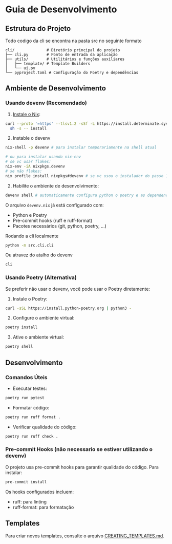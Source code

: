 # Guia de Desenvolvimento

## Estrutura do Projeto

Todo codigo da cli se encontra na pasta src no seguinte formato

```
cli/              # Diretório principal do projeto
├── cli.py        # Ponto de entrada da aplicação
├── utils/        # Utilitários e funções auxiliares
│   ├── template/ # Template Builders
│   └── ui.py
└── pyproject.toml # Configuração do Poetry e dependências
```

## Ambiente de Desenvolvimento

### Usando devenv (Recomendado)

1. [Instale o Nix](https://github.com/DeterminateSystems/nix-installer):
```bash
curl --proto '=https' --tlsv1.2 -sSf -L https://install.determinate.systems/nix | \
  sh -s -- install
```

2. Instable o devenv 
```bash
nix-shell -p devenv # para instalar temporariamente na shell atual

# ou para instalar usando nix-env
# se vc usar flakes:
nix-env -iA nixpkgs.devenv
# se não flakes:
nix profile install nixpkgs#devenv # se vc usou o instalador do passo 1 utilize essa opção
```
2. Habilite o ambiente de desenvolvimento:
```bash
devenv shell # automaticamente configura python o poetry e as dependencias do projeto, assim como os git hooks
```

O arquivo `devenv.nix` já está configurado com:
- Python e Poetry
- Pre-commit hooks (ruff e ruff-format)
- Pacotes necessários (git, python, poetry, ...)


Rodando a cli localmente
```bash
python -m src.cli.cli
```

Ou atravez do atalho do devenv
```bash
cli
```


### Usando Poetry (Alternativa)

Se preferir não usar o devenv, você pode usar o Poetry diretamente:

1. Instale o Poetry:
```bash
curl -sSL https://install.python-poetry.org | python3 -
```

2. Configure o ambiente virtual:
```bash
poetry install
```

3. Ative o ambiente virtual:
```bash
poetry shell
```

## Desenvolvimento

### Comandos Úteis

- Executar testes:
```bash
poetry run pytest
```

- Formatar código:
```bash
poetry run ruff format .
```

- Verificar qualidade do código:
```bash
poetry run ruff check .
```

### Pre-commit Hooks (não necessario se estiver utilizando o devenv)
O projeto usa pre-commit hooks para garantir qualidade do código. Para instalar:

```bash
pre-commit install
```

Os hooks configurados incluem:
- ruff: para linting
- ruff-format: para formatação

## Templates

Para criar novos templates, consulte o arquivo [CREATING_TEMPLATES.md](CREATING_TEMPLATES.md).